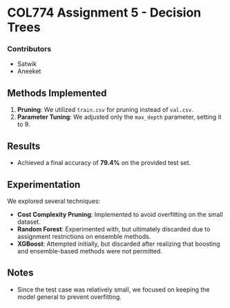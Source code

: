 # COL774 Assignment 5 - Decision Trees

### Contributors
- Satwik
- Aneeket

## Methods Implemented
1. **Pruning**: We utilized `train.csv` for pruning instead of `val.csv`.
2. **Parameter Tuning**: We adjusted only the `max_depth` parameter, setting it to 9.

## Results
- Achieved a final accuracy of **79.4%** on the provided test set.

## Experimentation
We explored several techniques:
- **Cost Complexity Pruning**: Implemented to avoid overfitting on the small dataset.
- **Random Forest**: Experimented with, but ultimately discarded due to assignment restrictions on ensemble methods.
- **XGBoost**: Attempted initially, but discarded after realizing that boosting and ensemble-based methods were not permitted.

## Notes
- Since the test case was relatively small, we focused on keeping the model general to prevent overfitting.
